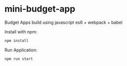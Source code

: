 # mini-budget-app
Budget Apps build using javascript es6 + webpack + babel

Install with npm:

```bash
npm install
```

Run Application:

```bash
npm run start
```
